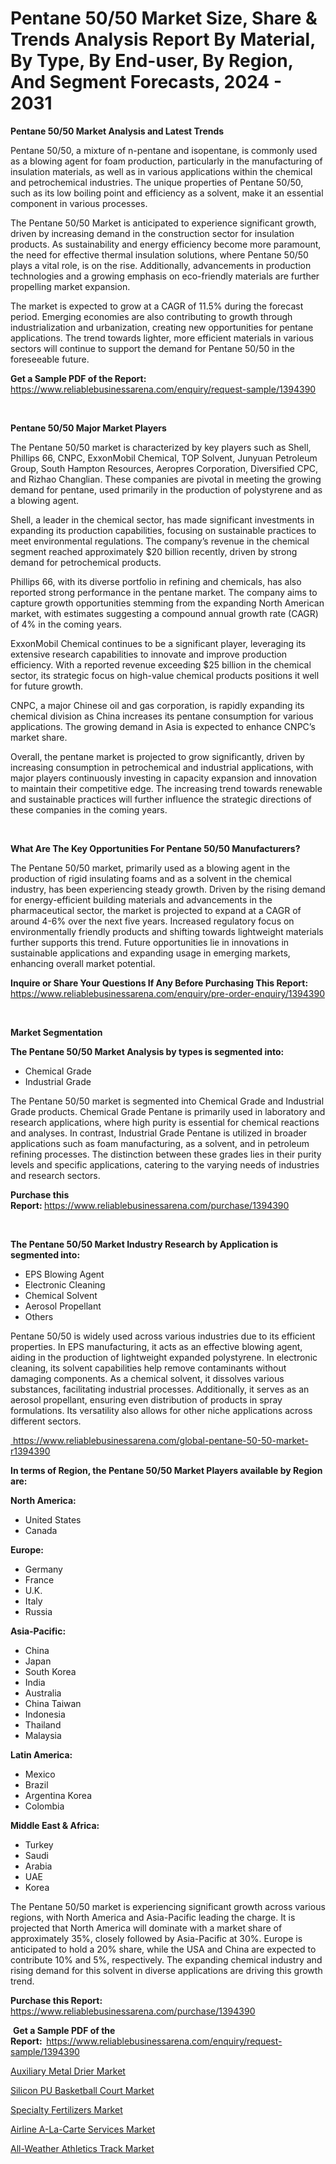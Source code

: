 <p><h1>Pentane 50/50 Market Size, Share & Trends Analysis Report By Material, By Type, By End-user, By Region, And Segment Forecasts, 2024 - 2031</h1></p><p><strong>Pentane 50/50 Market Analysis and Latest Trends</strong></p>
<p><p>Pentane 50/50, a mixture of n-pentane and isopentane, is commonly used as a blowing agent for foam production, particularly in the manufacturing of insulation materials, as well as in various applications within the chemical and petrochemical industries. The unique properties of Pentane 50/50, such as its low boiling point and efficiency as a solvent, make it an essential component in various processes.</p><p>The Pentane 50/50 Market is anticipated to experience significant growth, driven by increasing demand in the construction sector for insulation products. As sustainability and energy efficiency become more paramount, the need for effective thermal insulation solutions, where Pentane 50/50 plays a vital role, is on the rise. Additionally, advancements in production technologies and a growing emphasis on eco-friendly materials are further propelling market expansion.</p><p>The market is expected to grow at a CAGR of 11.5% during the forecast period. Emerging economies are also contributing to growth through industrialization and urbanization, creating new opportunities for pentane applications. The trend towards lighter, more efficient materials in various sectors will continue to support the demand for Pentane 50/50 in the foreseeable future.</p></p>
<p><strong>Get a Sample PDF of the Report:&nbsp;</strong> <a href="https://www.reliablebusinessarena.com/enquiry/request-sample/1394390">https://www.reliablebusinessarena.com/enquiry/request-sample/1394390</a></p>
<p>&nbsp;</p>
<p><strong>Pentane 50/50 Major Market Players</strong></p>
<p><p>The Pentane 50/50 market is characterized by key players such as Shell, Phillips 66, CNPC, ExxonMobil Chemical, TOP Solvent, Junyuan Petroleum Group, South Hampton Resources, Aeropres Corporation, Diversified CPC, and Rizhao Changlian. These companies are pivotal in meeting the growing demand for pentane, used primarily in the production of polystyrene and as a blowing agent.</p><p>Shell, a leader in the chemical sector, has made significant investments in expanding its production capabilities, focusing on sustainable practices to meet environmental regulations. The company’s revenue in the chemical segment reached approximately $20 billion recently, driven by strong demand for petrochemical products.</p><p>Phillips 66, with its diverse portfolio in refining and chemicals, has also reported strong performance in the pentane market. The company aims to capture growth opportunities stemming from the expanding North American market, with estimates suggesting a compound annual growth rate (CAGR) of 4% in the coming years.</p><p>ExxonMobil Chemical continues to be a significant player, leveraging its extensive research capabilities to innovate and improve production efficiency. With a reported revenue exceeding $25 billion in the chemical sector, its strategic focus on high-value chemical products positions it well for future growth.</p><p>CNPC, a major Chinese oil and gas corporation, is rapidly expanding its chemical division as China increases its pentane consumption for various applications. The growing demand in Asia is expected to enhance CNPC’s market share.</p><p>Overall, the pentane market is projected to grow significantly, driven by increasing consumption in petrochemical and industrial applications, with major players continuously investing in capacity expansion and innovation to maintain their competitive edge. The increasing trend towards renewable and sustainable practices will further influence the strategic directions of these companies in the coming years.</p></p>
<p>&nbsp;</p>
<p><strong>What Are The Key Opportunities For Pentane 50/50 Manufacturers?</strong></p>
<p><p>The Pentane 50/50 market, primarily used as a blowing agent in the production of rigid insulating foams and as a solvent in the chemical industry, has been experiencing steady growth. Driven by the rising demand for energy-efficient building materials and advancements in the pharmaceutical sector, the market is projected to expand at a CAGR of around 4-6% over the next five years. Increased regulatory focus on environmentally friendly products and shifting towards lightweight materials further supports this trend. Future opportunities lie in innovations in sustainable applications and expanding usage in emerging markets, enhancing overall market potential.</p></p>
<p><strong>Inquire or Share Your Questions If Any Before Purchasing This Report:</strong> <a href="https://www.reliablebusinessarena.com/enquiry/pre-order-enquiry/1394390">https://www.reliablebusinessarena.com/enquiry/pre-order-enquiry/1394390</a></p>
<p>&nbsp;</p>
<p><strong>Market Segmentation</strong></p>
<p><strong>The Pentane 50/50 Market Analysis by types is segmented into:</strong></p>
<p><ul><li>Chemical Grade</li><li>Industrial Grade</li></ul></p>
<p><p>The Pentane 50/50 market is segmented into Chemical Grade and Industrial Grade products. Chemical Grade Pentane is primarily used in laboratory and research applications, where high purity is essential for chemical reactions and analyses. In contrast, Industrial Grade Pentane is utilized in broader applications such as foam manufacturing, as a solvent, and in petroleum refining processes. The distinction between these grades lies in their purity levels and specific applications, catering to the varying needs of industries and research sectors.</p></p>
<p><strong>Purchase this Report:&nbsp;</strong><a href="https://www.reliablebusinessarena.com/purchase/1394390">https://www.reliablebusinessarena.com/purchase/1394390</a></p>
<p>&nbsp;</p>
<p><strong>The Pentane 50/50 Market Industry Research by Application is segmented into:</strong></p>
<p><ul><li>EPS Blowing Agent</li><li>Electronic Cleaning</li><li>Chemical Solvent</li><li>Aerosol Propellant</li><li>Others</li></ul></p>
<p><p>Pentane 50/50 is widely used across various industries due to its efficient properties. In EPS manufacturing, it acts as an effective blowing agent, aiding in the production of lightweight expanded polystyrene. In electronic cleaning, its solvent capabilities help remove contaminants without damaging components. As a chemical solvent, it dissolves various substances, facilitating industrial processes. Additionally, it serves as an aerosol propellant, ensuring even distribution of products in spray formulations. Its versatility also allows for other niche applications across different sectors.</p></p>
<p><a href="https://www.reliablebusinessarena.com/global-pentane-50-50-market-r1394390">&nbsp;https://www.reliablebusinessarena.com/global-pentane-50-50-market-r1394390</a></p>
<p><strong>In terms of Region, the Pentane 50/50 Market Players available by Region are:</strong></p>
<p>
    <p> <strong> North America: </strong>
        <ul>
            <li>United States</li>
            <li>Canada</li>
        </ul>
        </p> 
    <p> <strong> Europe: </strong>
        <ul>
            <li>Germany</li>
            <li>France</li>
            <li>U.K.</li>
            <li>Italy</li>
            <li>Russia</li>
        </ul>
        </p> 
    <p> <strong> Asia-Pacific: </strong>
        <ul>
            <li>China</li>
            <li>Japan</li>
            <li>South Korea</li>
            <li>India</li>
            <li>Australia</li>
            <li>China Taiwan</li>
            <li>Indonesia</li>
            <li>Thailand</li>
            <li>Malaysia</li>
        </ul>
        </p> 
    <p> <strong> Latin America: </strong>
        <ul>
            <li>Mexico</li>
            <li>Brazil</li>
            <li>Argentina Korea</li>
            <li>Colombia</li>
        </ul>
        </p> 
    <p> <strong> Middle East & Africa: </strong>
        <ul>
            <li>Turkey</li>
            <li>Saudi</li>
            <li>Arabia</li>
            <li>UAE</li>
            <li>Korea</li>
        </ul>
    </p>
    </p>
<p><p>The Pentane 50/50 market is experiencing significant growth across various regions, with North America and Asia-Pacific leading the charge. It is projected that North America will dominate with a market share of approximately 35%, closely followed by Asia-Pacific at 30%. Europe is anticipated to hold a 20% share, while the USA and China are expected to contribute 10% and 5%, respectively. The expanding chemical industry and rising demand for this solvent in diverse applications are driving this growth trend.</p></p>
<p><strong>Purchase this Report: </strong><a href="https://www.reliablebusinessarena.com/purchase/1394390">https://www.reliablebusinessarena.com/purchase/1394390</a></p>
<p>&nbsp;<strong>Get a Sample PDF of the Report:&nbsp;&nbsp;</strong><a href="https://www.reliablebusinessarena.com/enquiry/request-sample/1394390">https://www.reliablebusinessarena.com/enquiry/request-sample/1394390</a></p>
<p><strong></strong></p>
<p><p><a href="https://github.com/julyju69/Market-Research-Report-List-5/blob/main/auxiliary-metal-drier-market.md">Auxiliary Metal Drier Market</a></p><p><a href="https://issuu.com/reportprime-2/docs/silicon-pu-basketball-court-market-_327526bcfb23aa">Silicon PU Basketball Court Market</a></p><p><a href="https://www.linkedin.com/pulse/strategic-insights-global-specialty-fertilizers-market-trends-cttie?trackingId=gXXVanflSqaL7E0Dgctehw%3D%3D">Specialty Fertilizers Market</a></p><p><a href="https://www.linkedin.com/pulse/airline-a-la-carte-services-market-global-insights-sales-gqoec?trackingId=WaaZ78uSStmkxFp32FRt2A%3D%3D">Airline A-La-Carte Services Market</a></p><p><a href="https://issuu.com/reportprime-2/docs/all-weather-athletics-track-market-_f40e0486f7888e">All-Weather Athletics Track Market</a></p></p>
